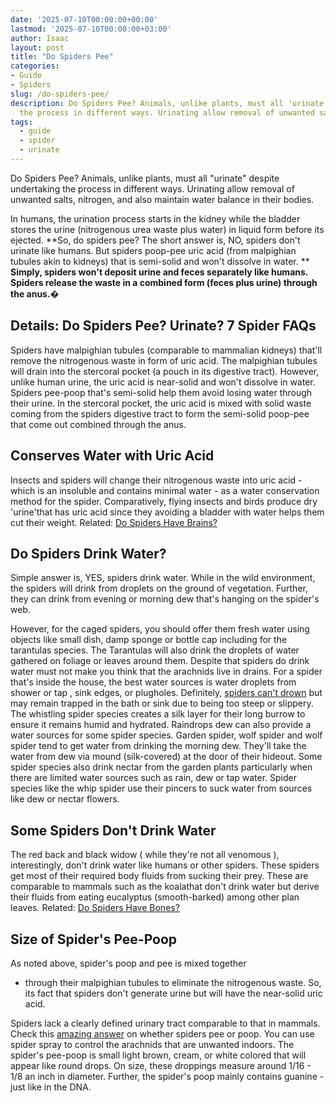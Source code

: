 ```yaml
---
date: '2025-07-10T00:00:00+00:00'
lastmod: '2025-07-10T00:00:00+03:00'
author: Isaac
layout: post
title: "Do Spiders Pee"
categories:
- Guide
- Spiders
slug: /do-spiders-pee/
description: Do Spiders Pee? Animals, unlike plants, must all 'urinate' despite undertaking
  the process in different ways. Urinating allow removal of unwanted salts, ni...
tags: 
  - guide
  - spider
  - urinate
---
```

Do Spiders Pee? Animals, unlike plants, must all "urinate" despite undertaking the process in different ways. Urinating allow removal of unwanted salts, nitrogen, and also maintain water balance in their bodies.

In humans, the urination process starts in the kidney while the bladder stores the urine (nitrogenous urea waste plus water) in liquid form before its ejected.
**So, do spiders pee? The short answer is, NO, spiders don't urinate like humans. But spiders poop-pee uric acid (from malpighian tubules akin to kidneys) that is semi-solid and won't dissolve in water. **
**Simply, spiders won't deposit urine and feces separately like humans. Spiders release the waste in a combined form (feces plus urine) through the anus.�**
## Details: Do Spiders Pee? Urinate? 7 Spider FAQs
Spiders have malpighian tubules (comparable to mammalian kidneys) that'll remove the nitrogenous waste in form of uric acid. The malpighian tubules will drain into the stercoral pocket (a pouch in its digestive tract).
However, unlike human urine, the uric acid is near-solid and won't dissolve in water. Spiders pee-poop that's semi-solid help them avoid losing water through their urine.
In the stercoral pocket, the uric acid is mixed with solid waste coming from the spiders digestive tract to form the semi-solid poop-pee that come out combined through the anus.
## Conserves Water with Uric Acid
Insects and spiders will change their nitrogenous waste into uric acid - which is an insoluble and contains minimal water - as a water conservation method for the spider.
Comparatively, flying insects and birds produce dry 'urine'that has uric acid since they avoiding a bladder with water helps them cut their weight.
Related:
[Do Spiders Have Brains?](https://pestpolicy.com/do-spiders-have-brains/)
## Do Spiders Drink Water?
Simple answer is, YES, spiders drink water. While in the wild environment, the spiders will drink from droplets on the ground of vegetation. Further, they can drink from evening or morning dew that's hanging on the spider's web.

However, for the caged spiders, you should offer them fresh water using objects like small dish, damp sponge or bottle cap including for the tarantulas species. The Tarantulas will also drink the droplets of water gathered on foliage or leaves around them.
Despite that spiders do drink water must not make you think that the arachnids live in drains. For a spider that's inside the house, the best water sources is water droplets from shower or tap , sink edges, or plugholes.
Definitely,
[spiders can't drown](https://pestpolicy.com/can-you-drown-a-spider/)
but may remain trapped in the bath or sink due to being too steep or slippery. The whistling spider species creates a silk layer for their long burrow to ensure it remains humid and hydrated.
Raindrops dew can also provide a water sources for some spider species. Garden spider, wolf spider and wolf spider tend to get water from drinking the morning dew. They'll take the water from dew via mound (silk-covered) at the door of their hideout.
Some spider species also drink nectar from the garden plants particularly when there are limited water sources such as rain, dew or tap water. Spider species like the whip spider use their pincers to suck water from sources like dew or nectar flowers.
## Some Spiders Don't Drink Water
The red back and black widow (
while they're not all venomous
), interestingly, don't drink water like humans or other spiders. These spiders get most of their required body fluids from sucking their prey.
These are comparable to mammals such as the koalathat don't drink water but derive their fluids from eating eucalyptus (smooth-barked) among other plan leaves.
Related:
[Do Spiders Have Bones?](https://pestpolicy.com/do-spiders-have-bones/)
## Size of Spider's Pee-Poop
As noted above, spider's
poop and pee is mixed together
- through their malpighian tubules to eliminate the nitrogenous waste. So, its fact that spiders don't generate urine but will have the near-solid uric acid.

Spiders lack a clearly defined urinary tract comparable to that in mammals. Check this
[amazing answer](https://www.quora.com/Do-spiders-defecate-urinate-and-is-it-harmful-to-humans)
on whether spiders pee or poop. You can use
spider spray to control the arachnids
that are unwanted indoors.
The spider's pee-poop is small light brown, cream, or white colored that will appear like round drops. On size, these droppings measure around 1/16 - 1/8 an inch in diameter. Further, the spider's poop mainly contains guanine - just like in the DNA.
